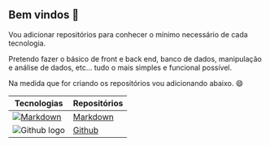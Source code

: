## Bem vindos 👋

Vou adicionar repositórios para conhecer o mínimo necessário de cada tecnologia.  

Pretendo fazer o básico de front e back end, banco de dados, manipulação e análise de dados, etc... tudo o mais simples e funcional possível.  

Na medida que for criando os repositórios vou adicionando abaixo. :smile:  

|Tecnologias|Repositórios|
|---|---|
|[![Markdown](https://upload.wikimedia.org/wikipedia/commons/4/48/Markdown-mark.svg "Markdown logo")](https://en.wikipedia.org/wiki/Markdown)|[Markdown](https://github.com/leonardodfelix/01Markdown-ptBR/edit/main/README.md)|
|![Github logo](https://avatars.githubusercontent.com/u/23623994?s=400&u=069826b85ff36b38a79eee10b842546eb8cbc637&v=4)|[Github](https://github.com/leonardodfelix/02Github-ptBR)|
